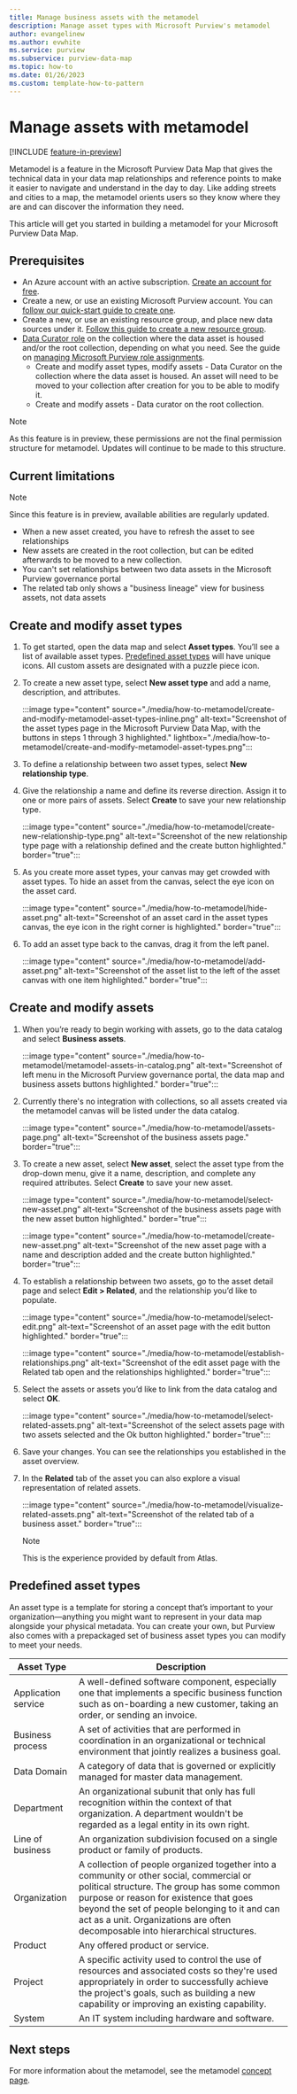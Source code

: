 ```yaml
---
title: Manage business assets with the metamodel
description: Manage asset types with Microsoft Purview's metamodel
author: evangelinew
ms.author: evwhite
ms.service: purview
ms.subservice: purview-data-map
ms.topic: how-to
ms.date: 01/26/2023
ms.custom: template-how-to-pattern
---
```


# Manage assets with metamodel

[!INCLUDE [feature-in-preview](includes/feature-in-preview.md)]

Metamodel is a feature in the Microsoft Purview Data Map that gives the technical data in your data map relationships and reference points to make it easier to navigate and understand in the day to day. Like adding streets and cities to a map, the metamodel orients users so they know where they are and can discover the information they need.

This article will get you started in building a metamodel for your Microsoft Purview Data Map.

## Prerequisites

- An Azure account with an active subscription. [Create an account for free](https://azure.microsoft.com/free/?WT.mc_id=A261C142F).
- Create a new, or use an existing Microsoft Purview account. You can [follow our quick-start guide to create one](create-catalog-portal.md).
- Create a new, or use an existing resource group, and place new data sources under it. [Follow this guide to create a new resource group](../azure-resource-manager/management/manage-resource-groups-portal.md).
- [Data Curator role](catalog-permissions.md#roles) on the collection where the data asset is housed and/or the root collection, depending on what you need. See the guide on [managing Microsoft Purview role assignments](catalog-permissions.md#assign-permissions-to-your-users).
    - Create and modify asset types, modify assets - Data Curator on the collection where the data asset is housed. An asset will need to be moved to your collection after creation for you to be able to modify it.
    - Create and modify assets - Data curator on the root collection.
 
>[!NOTE] 
> As this feature is in preview, these permissions are not the final permission structure for metamodel. Updates will continue to be made to this structure.

## Current limitations

>[!NOTE]
> Since this feature is in preview, available abilities are regularly updated.

- When a new asset created, you have to refresh the asset to see relationships
- New assets are created in the root collection, but can be edited afterwards to be moved to a new collection.
- You can't set relationships between two data assets in the Microsoft Purview governance portal
- The related tab only shows a "business lineage" view for business assets, not data assets

## Create and modify asset types

1. To get started, open the data map and select **Asset types**. You’ll see a list of available asset types. [Predefined asset types](#predefined-asset-types) will have unique icons. All custom assets are designated with a puzzle piece icon.

1. To create a new asset type, select **New asset type** and add a name, description, and attributes.

    :::image type="content" source="./media/how-to-metamodel/create-and-modify-metamodel-asset-types-inline.png" alt-text="Screenshot of the asset types page in the Microsoft Purview Data Map, with the buttons in steps 1 through 3 highlighted." lightbox="./media/how-to-metamodel/create-and-modify-metamodel-asset-types.png":::

1. To define a relationship between two asset types, select **New relationship type**.  

1. Give the relationship a name and define its reverse direction. Assign it to one or more pairs of assets. Select **Create** to save your new relationship type.

    :::image type="content" source="./media/how-to-metamodel/create-new-relationship-type.png" alt-text="Screenshot of the new relationship type page with a relationship defined and the create button highlighted." border="true":::

1. As you create more asset types, your canvas may get crowded with asset types. To hide an asset from the canvas, select the eye icon on the asset card.

    :::image type="content" source="./media/how-to-metamodel/hide-asset.png" alt-text="Screenshot of an asset card in the asset types canvas, the eye icon in the right corner is highlighted." border="true":::

1. To add an asset type back to the canvas, drag it from the left panel.

    :::image type="content" source="./media/how-to-metamodel/add-asset.png" alt-text="Screenshot of the asset list to the left of the asset canvas with one item highlighted." border="true":::

## Create and modify assets

1. When you’re ready to begin working with assets, go to the data catalog and select **Business assets**.

    :::image type="content" source="./media/how-to-metamodel/metamodel-assets-in-catalog.png" alt-text="Screenshot of left menu in the Microsoft Purview governance portal, the data map and business assets buttons highlighted." border="true":::

1. Currently there's no integration with collections, so all assets created via the metamodel canvas will be listed under the data catalog.

    :::image type="content" source="./media/how-to-metamodel/assets-page.png" alt-text="Screenshot of the business assets page." border="true":::

1. To create a new asset, select **New asset**, select the asset type from the drop-down menu, give it a name, description, and complete any required attributes. Select **Create** to save your new asset.

    :::image type="content" source="./media/how-to-metamodel/select-new-asset.png" alt-text="Screenshot of the business assets page with the new asset button highlighted." border="true":::

    :::image type="content" source="./media/how-to-metamodel/create-new-asset.png" alt-text="Screenshot of the new asset page with a name and description added and the create button highlighted." border="true":::

1. To establish a relationship between two assets, go to the asset detail page and select **Edit > Related**, and the relationship you’d like to populate.

    :::image type="content" source="./media/how-to-metamodel/select-edit.png" alt-text="Screenshot of an asset page with the edit button highlighted." border="true":::

    :::image type="content" source="./media/how-to-metamodel/establish-relationships.png" alt-text="Screenshot of the edit asset page with the Related tab open and the relationships highlighted." border="true":::

1. Select the assets or assets you’d like to link from the data catalog and select **OK**.

    :::image type="content" source="./media/how-to-metamodel/select-related-assets.png" alt-text="Screenshot of the select assets page with two assets selected and the Ok button highlighted." border="true":::

1. Save your changes. You can see the relationships you established in the asset overview.

1. In the **Related** tab of the asset you can also explore a visual representation of related assets.

    :::image type="content" source="./media/how-to-metamodel/visualize-related-assets.png" alt-text="Screenshot of the related tab of a business asset." border="true":::

    >[!NOTE]
    >This is the experience provided by default from Atlas.

## Predefined asset types

An asset type is a template for storing a concept that’s important to your organization—anything you might want to represent in your data map alongside your physical metadata. You can create your own, but Purview also comes with a prepackaged set of business asset types you can modify to meet your needs.

| Asset Type | Description |
|---|---|
| Application service| A well-defined software component, especially one that implements a specific business function such as on-boarding a new customer, taking an order, or sending an invoice.  |
| Business process | A set of activities that are performed in coordination in an organizational or technical environment that jointly realizes a business goal. |
| Data Domain | A category of data that is governed or explicitly managed for master data management. |
| Department | An organizational subunit that only has full recognition within the context of that organization. A department wouldn't be regarded as a legal entity in its own right. |
| Line of business | An organization subdivision focused on a single product or family of products. |
| Organization | A collection of people organized together into a community or other social, commercial or political structure. The group has some common purpose or reason for existence that goes beyond the set of people belonging to it and can act as a unit. Organizations are often decomposable into hierarchical structures. |
| Product | Any offered product or service. |
| Project | A specific activity used to control the use of resources and associated costs so they're used appropriately in order to successfully achieve the project's goals, such as building a new capability or improving an existing capability. |
| System | An IT system including hardware and software. |

## Next steps

For more information about the metamodel, see the metamodel [concept page](concept-metamodel.md).
